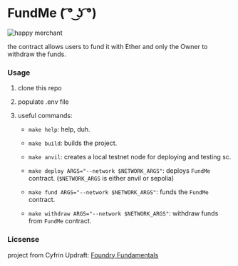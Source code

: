 # FundMe **( ͡° ͜ʖ ͡°)**

![happy merchant](https://upload.wikimedia.org/wikipedia/en/1/1d/The_Happy_Merchant.jpg)

the contract allows users to fund it with Ether and only the Owner to withdraw the funds.

### Usage

1. clone this repo
2. populate .env file
3. useful commands:

   - `make help`: help, duh.

   - `make build`: builds the project.

   - `make anvil`: creates a local testnet node for deploying and testing sc.

   - `make deploy ARGS="--network $NETWORK_ARGS"`: deploys `FundMe` contract. (`$NETWORK_ARGS` is either anvil or sepolia)

   - `make fund ARGS="--network $NETWORK_ARGS"`: funds the `FundMe` contract.

   - `make withdraw ARGS="--network $NETWORK_ARGS"`: withdraw funds from `FundMe` contract.

### Licsense

project from Cyfrin Updraft: [Foundry Fundamentals](https://updraft.cyfrin.io/courses/foundry)
